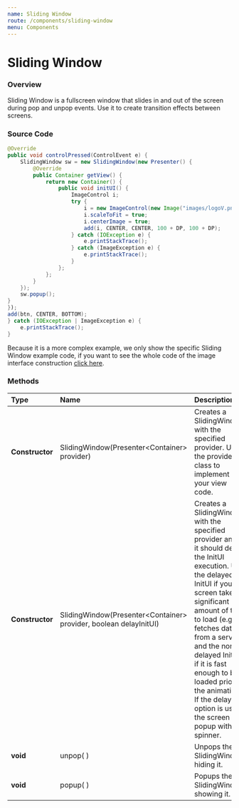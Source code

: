 ```yaml
---
name: Sliding Window
route: /components/sliding-window
menu: Components
---
```


# Sliding Window

### **Overview**

Sliding Window is a fullscreen window that slides in and out of the screen during pop and unpop events. Use it to create transition effects between screens.

<!-- ![](https://totalcross.com/documentation/img/samples/slidingwindow-sample.gif) -->

### Source Code

<!-- {% code title="SlidingWindowSample.java" %} -->

```java
@Override
public void controlPressed(ControlEvent e) {
    SlidingWindow sw = new SlidingWindow(new Presenter() {
        @Override
        public Container getView() {
            return new Container() {
                public void initUI() {
                    ImageControl i;
                    try {
                        i = new ImageControl(new Image("images/logoV.png"));
                        i.scaleToFit = true;
                        i.centerImage = true;
                        add(i, CENTER, CENTER, 100 + DP, 100 + DP);
                    } catch (IOException e) {
                        e.printStackTrace();
                    } catch (ImageException e) {
                        e.printStackTrace();
                    }
                };
            };
        }
    });
    sw.popup();
}
});
add(btn, CENTER, BOTTOM);
} catch (IOException | ImageException e) {
    e.printStackTrace();
}
```

<!-- {% endcode %} -->

<!-- {% hint style="info" %} -->

Because it is a more complex example, we only show the specific Sliding Window example code, if you want to see the whole code of the image interface construction [click here](https://github.com/TotalCross/TCSample/blob/master/src/main/java/totalcross/sample/components/Home.java).

<!-- {% endhint %} -->

### Methods

| Type            | Name                                                                      | Description                                                                                                                                                                                                                                                                                                                                                                         |
| :-------------- | :------------------------------------------------------------------------ | :---------------------------------------------------------------------------------------------------------------------------------------------------------------------------------------------------------------------------------------------------------------------------------------------------------------------------------------------------------------------------------- |
| **Constructor** | SlidingWindow\(Presenter&lt;Container&gt; provider\)                      | Creates a SlidingWindow with the specified provider. Use the provider class to implement your view code.                                                                                                                                                                                                                                                                            |
| **Constructor** | SlidingWindow\(Presenter&lt;Container&gt; provider, boolean delayInitUI\) | Creates a SlidingWindow with the specified provider and if it should delay the InitUI execution. Use the delayed InitUI if your screen takes a significant amount of time to load \(e.g., it fetches data from a server\) and the non-delayed InitUI if it is fast enough to be loaded prior to the animation. If the delayed option is used, the screen will popup with a spinner. |
| **void**        | unpop\( \)                                                                | Unpops the SlidingWindow, hiding it.                                                                                                                                                                                                                                                                                                                                                |
| **void**        | popup\( \)                                                                | Popups the SlidingWindow, showing it.                                                                                                                                                                                                                                                                                                                                               |
